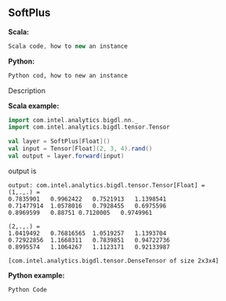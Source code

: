 ## SoftPlus ##

**Scala:**
```scala
Scala code, how to new an instance
```
**Python:**
```python
Python cod, how to new an instance
```

Description

**Scala example:**
```scala
import com.intel.analytics.bigdl.nn._
import com.intel.analytics.bigdl.tensor.Tensor

val layer = SoftPlus[Float]()
val input = Tensor[Float](2, 3, 4).rand()
val output = layer.forward(input)
```
output is
```
output: com.intel.analytics.bigdl.tensor.Tensor[Float] = 
(1,.,.) =
0.7835901	0.9962422	0.7521913	1.1398541	
0.71477914	1.0578016	0.7928455	0.6975596	
0.8969599	0.88751	0.7120005	0.9749961	

(2,.,.) =
1.0419492	0.76816565	1.0519257	1.1393704	
0.72922856	1.1668311	0.7839851	0.94722736	
0.8995574	1.1064267	1.1123171	0.92133987	

[com.intel.analytics.bigdl.tensor.DenseTensor of size 2x3x4]
```
**Python example:**
```python
Python Code
```
